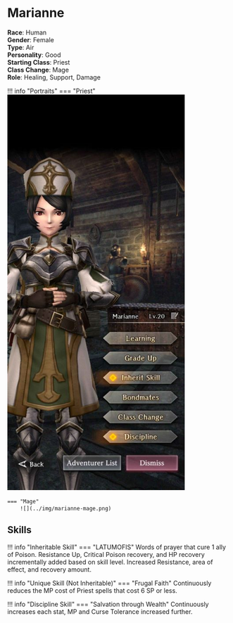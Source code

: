 # Marianne

**Race**: Human  
**Gender**: Female  
**Type**: Air  
**Personality**: Good  
**Starting Class**: Priest  
**Class Change**: Mage  
**Role**: Healing, Support, Damage

!!! info "Portraits"
    === "Priest"
        ![](../img/marianne-priest.jpg)

    === "Mage"
        ![](../img/marianne-mage.png)

## Skills

!!! info "Inheritable Skill"
    === "LATUMOFIS"
        Words of prayer that cure 1 ally of Poison. Resistance Up, Critical Poison recovery, and HP recovery incrementally added based on skill level. Increased Resistance, area of effect, and recovery amount.

!!! info "Unique Skill (Not Inheritable)"
    === "Frugal Faith"
        Continuously reduces the MP cost of Priest spells that cost 6 SP or less.

!!! info "Discipline Skill"
    === "Salvation through Wealth"
        Continuously increases each stat, MP and Curse Tolerance increased further.